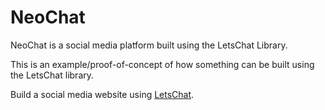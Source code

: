 # NeoChat
NeoChat is a social media platform built using the LetsChat Library.

This is an example/proof-of-concept of how something can be built using the LetsChat library.

Build a social media website using <a href="https://github.com/BhargavEkbote/LetsChat.git">LetsChat</a>.
